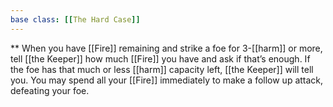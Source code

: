 ```yaml
---
base class: [[The Hard Case]]
---
```

** When you have [[Fire]] remaining and strike a foe for 3-[[harm]] or more, tell [[the Keeper]] how much [[Fire]] you have and ask if that’s enough. If the foe has that much or less [[harm]] capacity left, [[the Keeper]] will tell you. You may spend all your [[Fire]] immediately to make a follow up attack, defeating your foe.